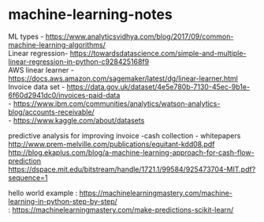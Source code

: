 # machine-learning-notes
ML types - https://www.analyticsvidhya.com/blog/2017/09/common-machine-learning-algorithms/ <br />
Linear regression- https://towardsdatascience.com/simple-and-multiple-linear-regression-in-python-c928425168f9 <br />
AWS linear learner - https://docs.aws.amazon.com/sagemaker/latest/dg/linear-learner.html   <br />
Invoice data set - https://data.gov.uk/dataset/4e5e780b-7130-45ec-9b1e-6f60d2941dc0/invoices-paid-data <br>
                - https://www.ibm.com/communities/analytics/watson-analytics-blog/accounts-receivable/ <br>
                - https://www.kaggle.com/about/datasets <br>
                
predictive analysis for improving invoice -cash collection - whitepapers <br>
http://www.prem-melville.com/publications/equitant-kdd08.pdf <br/>
http://blog.ekaplus.com/blog/a-machine-learning-approach-for-cash-flow-prediction <br>
https://dspace.mit.edu/bitstream/handle/1721.1/99584/925473704-MIT.pdf?sequence=1  <br>

hello world example : https://machinelearningmastery.com/machine-learning-in-python-step-by-step/ <br>
                     : https://machinelearningmastery.com/make-predictions-scikit-learn/ <br>

